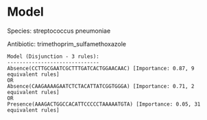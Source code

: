 
# Model

Species: streptococcus pneumoniae

Antibiotic: trimethoprim_sulfamethoxazole

```
Model (Disjunction - 3 rules):
------------------------------
Absence(CCTTGCGAATCGCTTTGATCACTGGAACAAC) [Importance: 0.87, 9 equivalent rules]
OR
Absence(CAAGAAAAGAATCTCTACATTATCGGTGGGA) [Importance: 0.71, 2 equivalent rules]
OR
Presence(AAAGACTGGCCACATTCCCCCTAAAAATGTA) [Importance: 0.05, 31 equivalent rules]

```

